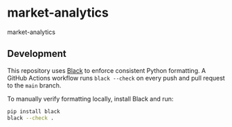 # market-analytics

market-analytics

## Development

This repository uses [Black](https://github.com/psf/black) to enforce
consistent Python formatting. A GitHub Actions workflow runs `black --check`
on every push and pull request to the `main` branch.

To manually verify formatting locally, install Black and run:

```bash
pip install black
black --check .
```
